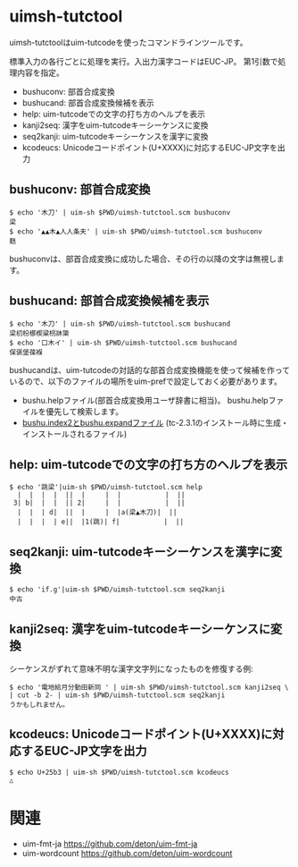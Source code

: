 uimsh-tutctool
==============

uimsh-tutctoolはuim-tutcodeを使ったコマンドラインツールです。

標準入力の各行ごとに処理を実行。入出力漢字コードはEUC-JP。
第1引数で処理内容を指定。

  * bushuconv: 部首合成変換
  * bushucand: 部首合成変換候補を表示
  * help: uim-tutcodeでの文字の打ち方のヘルプを表示
  * kanji2seq: 漢字をuim-tutcodeキーシーケンスに変換
  * seq2kanji: uim-tutcodeキーシーケンスを漢字に変換
  * kcodeucs: Unicodeコードポイント(U+XXXX)に対応するEUC-JP文字を出力

bushuconv: 部首合成変換
-----------------------

    $ echo '木刀' | uim-sh $PWD/uimsh-tutctool.scm bushuconv
    梁
    $ echo '▲▲木▲人人条夫' | uim-sh $PWD/uimsh-tutctool.scm bushuconv
    麩

bushuconvは、部首合成変換に成功した場合、その行の以降の文字は無視します。

bushucand: 部首合成変換候補を表示
---------------------------------

    $ echo '木刀' | uim-sh $PWD/uimsh-tutctool.scm bushucand
    梁朷枌梛楔粱枴牀簗
    $ echo '口木イ' | uim-sh $PWD/uimsh-tutctool.scm bushucand
    保褒堡葆褓

bushucandは、uim-tutcodeの対話的な部首合成変換機能を使って候補を作って
いるので、以下のファイルの場所をuim-prefで設定しておく必要があります。

- bushu.helpファイル(部首合成変換用ユーザ辞書に相当)。
  bushu.helpファイルを優先して検索します。
- [bushu.index2とbushu.expandファイル](http://www1.interq.or.jp/~deton/tutcode/#bushudic)
  (tc-2.3.1のインストール時に生成・インストールされるファイル)

help: uim-tutcodeでの文字の打ち方のヘルプを表示
-----------------------------------------------

    $ echo '跳梁'|uim-sh $PWD/uimsh-tutctool.scm help
      |  |  |  |  ||  |     |  |           |  ||
     3| b|  |  |  || 2|     |  |           |  ||
      |  |  | d|  ||  |     |  |a(梁▲木刀)|  ||
      |  |  |  | e||  |1(跳)| f|           |  ||

seq2kanji: uim-tutcodeキーシーケンスを漢字に変換
------------------------------------------------

    $ echo 'if.g'|uim-sh $PWD/uimsh-tutctool.scm seq2kanji
    中古

kanji2seq: 漢字をuim-tutcodeキーシーケンスに変換
------------------------------------------------

シーケンスがずれて意味不明な漢字文字列になったものを修復する例:

    $ echo '電地給月分動田新同 ' | uim-sh $PWD/uimsh-tutctool.scm kanji2seq \
    | cut -b 2- | uim-sh $PWD/uimsh-tutctool.scm seq2kanji
    うかもしれません。

kcodeucs: Unicodeコードポイント(U+XXXX)に対応するEUC-JP文字を出力
-----------------------------------------------------------------

    $ echo U+25b3 | uim-sh $PWD/uimsh-tutctool.scm kcodeucs
    △

関連
====

* uim-fmt-ja https://github.com/deton/uim-fmt-ja
* uim-wordcount https://github.com/deton/uim-wordcount
